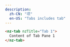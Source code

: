 ```yaml
---
description:
  zh-CN: "项"
  en-US: "Tabs includes tab"
---
```


```html
<nz-tab nzTitle="Tab 1">
  Content of Tab Pane 1
</nz-tab>
```
